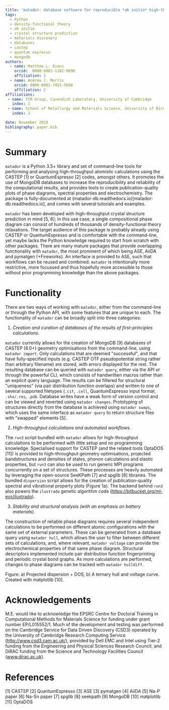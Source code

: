 ```yaml
---
title: 'matador: database software for reproducible *ab initio* high-throughput materials science'
tags:
  - Python
  - density-functional theory
  - ab initio
  - crystal structure prediction
  - materials discovery
  - databases
  - castep
  - quantum espresso
  - mongodb
authors:
  - name: Matthew L. Evans
    orcid:  0000-0002-1182-9098 
    affiliation: 1
  - name: Andrew J. Morris
    orcid: 0000-0001-7453-5698
    affiliation: 2
affiliations:
 - name: TCM Group, Cavendish Laboratory, University of Cambridge
   index: 1
 - name: School of Metallurgy and Materials Science, University of Birmingham
   index: 2

date: November 2018
bibliography: paper.bib
---
```


# Summary

`matador` is a Python 3.5+ library and set of command-line tools for performing and analysing high-throughput atomistic calculations using the CASTEP [1] or QuantumEspresso [2] codes, amongst others. It promotes the use of MongoDB databases to increase the reproducibility and reliability of the computational results, and provides tools to create publication-quality plots of phase diagrams, spectral properties and electrochemistry. The package is fully-documented at (matador-db.readthedocs.io)[matador-db.readthedocs.io], and comes with several tutorials and examples.

`matador` has been developed with high-throughput crystal structure prediction in mind [5, 6]; in this use case, a single compositional phase diagram can consist of hundreds of thousands of density-functional theory relaxations. The target audience of this package is probably already using CASTEP or QuantumEspresso and is comfortable with the command-line, yet maybe lacks the Python knowledge required to start from scratch with other packages. There are many mature packages that provide overlapping functionality with `matador`, the most prominent of which being ASE, AiiDA and pymatgen (+Fireworks). An interface is provided to ASE, such that workflows can be reused and combined. `matador` is intentionally more restrictive, more focussed and thus hopefully more accessible to those without prior programming knowledge than the above packages. 

# Functionality

There are two ways of working with `matador`, either from the command-line or through the Python API, with some features that are unique to each. The functionality of `matador` can be broadly split into three categories: 

1. *Creation and curation of databases of the results of first-principles calculations.*

`matador` currently allows for the creation of MongoDB [9] databases of CASTEP (6.0+) geometry optimisations from the command-line, using `matador import`. Only calculations that are deemed "successful", and that have fully-specified inputs (e.g. CASTEP OTF pseudopotential string rather than arbitrary filename) are stored, with errors displayed for the rest. The resulting database can be queried with `matador query`, either via the API or through the powerful CLI, which consists of handwritten macros rather than an explicit query language. The results can be filtered for structural "uniqueness" (via pair distribution function overlaps) and written to one of several supported filetypes (`.cif`, `.cell`, QuantumEspresso input format, `.shx/.res`, `.pdb`. Database writes have a weak form of version control and can be viewed and reverted using `matador changes`. Prototyping of structures directly from the database is achieved using `matador swaps`, which uses the same interface as `matador query` to return structure files with "swapped" elements [5].

2. *High-throughput calculations and automated workflows.*

The `run3` script bundled with `matador` allows for high-throughput calculations to be performed with little setup and no programming knowledge. Specialised support for CASTEP (and the related tools OptaDOS [11]) is provided to high-throughput geometry optimisations, projected bandstructures and densities of states, phonon calculations and elastic properties, but `run3` can also be used to run generic MPI programs concurrently on a set of structures. These processes are heavily automated by leveraging the open-source SeeKPath [7] and spglib [8] libraries. The bundled `dispersion` script allows for the creation of publication-quality spectral and vibrational property plots (Figure 1a). The backend behind `run3` also powers the `ilustrado` genetic algorithm code (https://bitbucket.org/ml-evs/ilustrado).

3. *Stability and structural analysis (with an emphasis on battery materials).*

The construction of reliable phase diagrams requires several independent calculations to be performed on different atomic configurations with the same set of external parameters. These can be generated from a database query using `matador hull`, which allows the user to filter between different sets of calculations, and, where relevant, `matador voltage` can provide the electrochemical properties of that same phase diagram. Structural descriptors implemented include pair distribution function fingerprinting and periodic crystal bond graphs. As more calculations are performed, changes to phase diagrams can be tracked with `matador hulldiff`.

Figure: a) Projected dispersion + DOS, b) A ternary hull and voltage curve. Created with matplotlib [10].


# Acknowledgements

M.E. would like to acknowledge the EPSRC Centre for Doctoral Training in Computational Methods for Materials Science for funding under grant number EP/L015552/1. Much of the development and testing was performed on the Cambridge Service for Data Driven Discovery (CSD3) operated by the University of Cambridge Research Computing Service (http://www.csd3.cam.ac.uk/), provided by Dell EMC and Intel using Tier-2 funding from the Engineering and Physical Sciences Research Council, and DiRAC funding from the Science and Technology Facilities Council (www.dirac.ac.uk).

# References

[1] CASTEP
[2] QuantumEspresso
[3] ASE
[3] pymatgen
[4] AiiDA
[5] Na-P paper
[6] Na-Sn paper
[7] spglib
[8] seekpath
[9] MongoDB
[10] matplotlib
[11] OptaDOS
